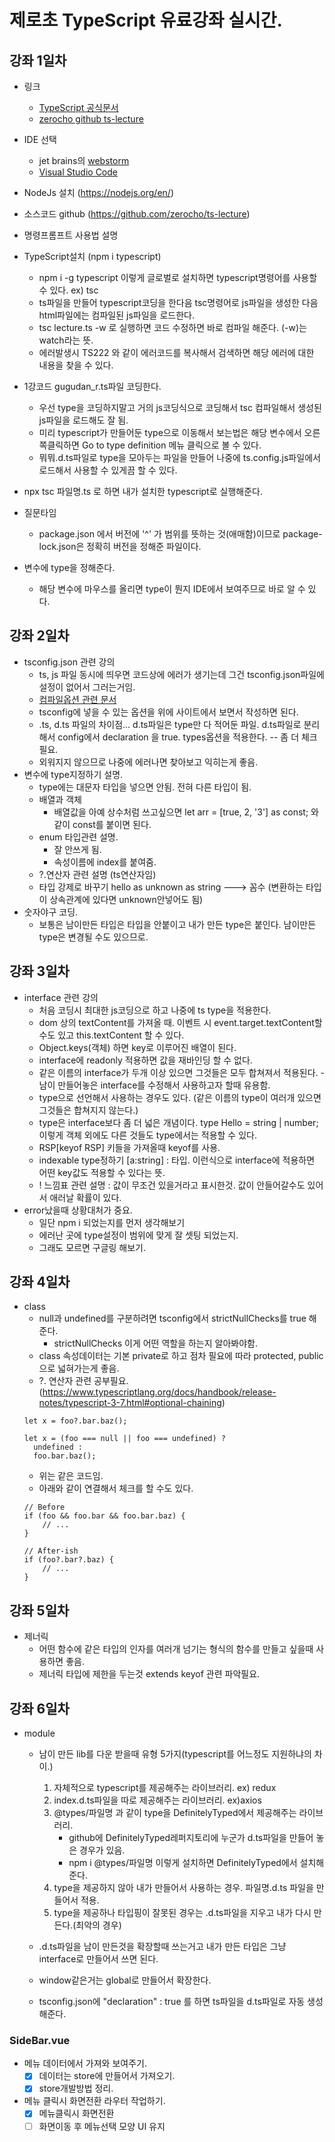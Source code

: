# 제로초 TypeScript 유료강좌 실시간.
## 강좌 1일차
* 링크
  - [TypeScript 공식문서](https://www.typescriptlang.org/)
  - [zerocho github ts-lecture](https://github.com/ZeroCho/ts-lecture)

* IDE 선택
  - jet brains의 [webstorm](https://www.jetbrains.com/ko-kr/webstorm/)
  - [Visual Studio Code](https://code.visualstudio.com/)
* NodeJs 설치 (https://nodejs.org/en/)
* 소스코드 github (https://github.com/zerocho/ts-lecture)
* 명령프롬프트 사용법 설명
* TypeScript설치 (npm i typescript)
  - npm i -g typescript 이렇게 글로벌로 설치하면 typescript명령어를 사용할 수 있다. ex) tsc
  - ts파일을 만들어 typescript코딩을 한다음 tsc명령어로 js파일을 생성한 다음 html파일에는 컴파일된 js파일을 로드한다.
  - tsc lecture.ts -w 로 실행하면 코드 수정하면 바로 컴파일 해준다. (-w)는 watch라는 뜻.
  - 에러발생시 TS222 와 같이 에러코드를 복사해서 검색하면 해당 에러에 대한 내용을 찾을 수 있다.
* 1강코드 gugudan_r.ts파일 코딩한다.
  - 우선 type을 코딩하지말고 거의 js코딩식으로 코딩해서 tsc 컴파일해서 생성된 js파일을 로드해도 잘 됨.
  - 미리 typescript가 만들어둔 type으로 이동해서 보는법은 해당 변수에서 오른쪽클릭하면 Go to type definition 메뉴 클릭으로 볼 수 있다.
  - 뭐뭐.d.ts파일로 type을 모아두는 파일을 만들어 나중에 ts.config.js파일에서 로드해서 사용할 수 있게끔 할 수 있다.
* npx tsc 파일명.ts 로 하면 내가 설치한 typescript로 실행해준다.
* 질문타임
  - package.json 에서 버전에 '^' 가 범위를 뜻하는 것(애매함)이므로 package-lock.json은 정확히 버전을 정해준 파일이다.
* 변수에 type을 정해준다.
  - 해당 변수에 마우스를 올리면 type이 뭔지 IDE에서 보여주므로 바로 알 수 있다.

## 강좌 2일차
* tsconfig.json 관련 강의
  - ts, js 파일 동시에 띄우면 코드상에 에러가 생기는데 그건 tsconfig.json파일에 설정이 없어서 그러는거임.
  - [컴파일옵션 관련 문서](https://www.typescriptlang.org/docs/handbook/compiler-options.html)
  - tsconfig에 넣을 수 있는 옵션을 위에 사이트에서 보면서 작성하면 된다.
  - .ts, d.ts 파일의 차이점... d.ts파일은 type만 다 적어둔 파일. d.ts파일로 분리해서 config에서 declaration 을 true. types옵션을 적용한다. -- 좀 더 체크 필요.
  - 외워지지 않으므로 나중에 에러나면 찾아보고 익히는게 좋음.
* 변수에 type지정하기 설명.
  - type에는 대문자 타입을 넣으면 안됨. 전혀 다른 타입이 됨.
  - 배열과 객체
    - 배열값을 아예 상수처럼 쓰고싶으면 let arr = [true, 2, '3'] as const; 와 같이 const를 붙이면 된다.
  - enum 타입관련 설명.
    - 잘 안쓰게 됨.
    - 속성이름에 index를 붙여줌.
  - ?.연산자 관련 설명 (ts연산자임)
  - 타입 강제로 바꾸기   hello as unknown as string  ---> 꼼수 (변환하는 타입이 상속관계에 있다면 unknown안넣어도 됨)
* 숫자야구 코딩.
  - 보통은 남이만든 타입은 타입을 안붙이고 내가 만든 type은 붙인다. 남이만든 type은 변경될 수도 있으므로.

## 강좌 3일차
* interface 관련 강의
  - 처음 코딩시 최대한 js코딩으로 하고 나중에 ts type을 적용한다.
  - dom 상의 textContent를 가져올 때. 이벤트 시 event.target.textContent할 수도 있고 this.textContent 할 수 있다.
  - Object.keys(객체) 하면 key로 이루어진 배열이 된다.
  - interface에 readonly 적용하면 값을 재바인딩 할 수 없다.
  - 같은 이름의 interface가 두개 이상 있으면 그것들은 모두 합쳐져서 적용된다. - 남이 만들어놓은 interface를 수정해서 사용하고자 할때 유용함.
  - type으로 선언해서 사용하는 경우도 있다. (같은 이름의 type이 여러개 있으면 그것들은 합쳐지지 않는다.)
  - type은 interface보다 좀 더 넓은 개념이다. type Hello = string | number; 이렇게 객체 외에도 다른 것들도 type에서는 적용할 수 있다.
  - RSP[keyof RSP] 키들을 가져올때 keyof를 사용.
  - indexable type정하기 [a:string] : 타입. 이런식으로 interface에 적용하면 어떤 key값도 적용할 수 있다는 뜻.
  - ! 느낌표 관련 설명 : 값이 무조건 있을거라고 표시한것. 값이 안들어갈수도 있어서 애러날 확률이 있다.
* error났을때 상황대처가 중요.
  - 일단 npm i 되었는지를 먼저 생각해보기
  - 에러난 곳에 type설정이 범위에 맞게 잘 셋팅 되었는지.
  - 그래도 모르면 구글링 해보기.

## 강좌 4일차
* class
  - null과 undefined를 구분하려면 tsconfig에서 strictNullChecks를 true 해준다.
    - strictNullChecks 이게 어떤 역할을 하는지 알아봐야함.
  - class 속성데이터는 기본 private로 하고 점차 필요에 따라 protected, public으로 넓혀가는게 좋음.
  - ?. 연산자 관련 공부필요. (https://www.typescriptlang.org/docs/handbook/release-notes/typescript-3-7.html#optional-chaining)
  ```
  let x = foo?.bar.baz();
  ```
  ```
  let x = (foo === null || foo === undefined) ?
    undefined :
    foo.bar.baz();
  ```
  - 위는 같은 코드임.
  - 아래와 같이 연결해서 체크를 할 수도 있다.
  ```
  // Before
  if (foo && foo.bar && foo.bar.baz) {
      // ...
  }

  // After-ish
  if (foo?.bar?.baz) {
      // ...
  }
  ```

## 강좌 5일차
* 제너릭
  - 어떤 함수에 같은 타입의 인자를 여러개 넘기는 형식의 함수를 만들고 싶을때 사용하면 좋음.
  - 제너릭 타입에 제한을 두는것 extends keyof 관련 파악필요.

## 강좌 6일차
* module
  - 남이 만든 lib를 다운 받을때 유형 5가지(typescript를 어느정도 지원하냐의 차이.)
    1. 자체적으로 typescript를 제공해주는 라이브러리. ex) redux
    2. index.d.ts파일을 따로 제공해주는 라이브러리. ex)axios
    3. @types/파일명 과 같이 type을 DefinitelyTyped에서 제공해주는 라이브러리.
        - github에 DefinitelyTyped레퍼지토리에 누군가 d.ts파일을 만들어 놓은 경우가 있음.
        - npm i @types/파일명 이렇게 설치하면  DefinitelyTyped에서 설치해준다.
    4. type을 제공하지 않아 내가 만들어서 사용하는 경우. 파일명.d.ts 파일을 만들어서 적용.
    5. type을 제공하나 타입핑이 잘못된 경우는 .d.ts파일을 지우고 내가 다시 만든다.(최악의 경우)

  - .d.ts파일을 남이 만든것을 확장할때 쓰는거고 내가 만든 타입은 그냥 interface로 만들어서 쓰면 된다.
  - window같은거는 global로 만들어서 확장한다. 

  - tsconfig.json에 "declaration" : true 를 하면 ts파일을 d.ts파일로 자동 생성해준다.

### SideBar.vue
* 메뉴 데이터에서 가져와 보여주기.
  - [X] 데이터는 store에 만들어서 가져오기.
  - [X] store개발방법 정리.
* 메뉴 클릭시 화면전환 라우터 작업하기.
  - [X] 메뉴클릭시 화면전환
  - [ ] 화면이동 후 메뉴선택 모양 UI 유지